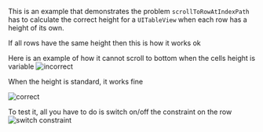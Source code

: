 This is an example that demonstrates the problem  `scrollToRowAtIndexPath` has to calculate the correct height for a `UITableView` when each row has a height of its own.

If all rows have the same height then this is how it works ok 

Here is an example of how it cannot scroll to bottom when the cells height is variable 
![incorrect](http://cl.ly/image/3x042w0T3S1B/download/Auto1_incorrect.gif)

When the height is standard, it works fine

![correct](http://cl.ly/image/09123Y1x271b/download/Auto2_correct.gif)

To test it, all you have to do is switch on/off the constraint on the row ![switch constraint](http://cl.ly/image/3F112A2Y0k3t/download/Image%202014-10-10%20at%204.02.23%20%CE%BC.%CE%BC..png)
